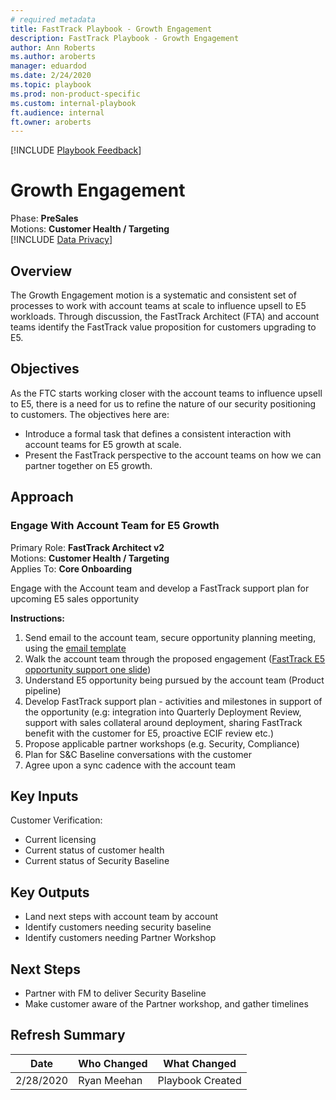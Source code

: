 ```yaml
---  
# required metadata  
title: FastTrack Playbook - Growth Engagement  
description: FastTrack Playbook - Growth Engagement
author: Ann Roberts  
ms.author: aroberts  
manager: eduardod  
ms.date: 2/24/2020  
ms.topic: playbook  
ms.prod: non-product-specific  
ms.custom: internal-playbook  
ft.audience: internal  
ft.owner: aroberts  
---  
```

[!INCLUDE [Playbook Feedback](./includes/questions-feedback.md)]  

# Growth Engagement
 
Phase: **PreSales**  
Motions: **Customer Health / Targeting**  
[!INCLUDE [Data Privacy](./includes/playbook-data-privacy.md)]  

## Overview

The Growth Engagement motion is a systematic and consistent set of processes to work with account teams at scale to influence upsell to E5 workloads. Through discussion, the FastTrack Architect (FTA) and account teams identify the FastTrack value proposition for customers upgrading to E5.  

## Objectives

As the FTC starts working closer with the account teams to influence upsell to E5, there is a need for us to refine the nature of our security positioning to customers. The objectives here are:  

- Introduce a formal task that defines a consistent interaction with account teams for E5 growth at scale.  
- Present the FastTrack perspective to the account teams on how we can partner together on E5 growth.  

## Approach

### Engage With Account Team for E5 Growth

Primary Role: **FastTrack Architect v2**  
Motions: **Customer Health / Targeting**  
Applies To: **Core Onboarding**

Engage with the Account team and develop a FastTrack support plan for upcoming E5 sales opportunity  

**Instructions:**  

1. Send email to the account team, secure opportunity planning meeting, using the [email template](https://aka.ms/AA7be5n)
2. Walk the account team through the proposed engagement ([FastTrack E5 opportunity support one slide](https://aka.ms/AA7be5l))
3. Understand E5 opportunity being pursued by the account team (Product pipeline)
4. Develop FastTrack support plan - activities and milestones in support of the opportunity (e.g: integration into Quarterly Deployment Review, support with sales collateral around deployment, sharing FastTrack benefit with the customer for E5, proactive ECIF review etc.)
5. Propose applicable partner workshops (e.g. Security, Compliance)
6. Plan for S&C Baseline conversations with the customer
7. Agree upon a sync cadence with the account team

## Key Inputs

Customer Verification:  

- Current licensing  
- Current status of customer health  
- Current status of Security Baseline  

## Key Outputs

- Land next steps with account team by account
- Identify customers needing security baseline
- Identify customers needing Partner Workshop

## Next Steps

- Partner with FM to deliver Security Baseline  
- Make customer aware of the Partner workshop, and gather timelines  

## Refresh Summary

| Date       | Who Changed       | What Changed                 |
| ---------- | ----------------- | ---------------------------- |
| 2/28/2020| Ryan Meehan | Playbook Created |
